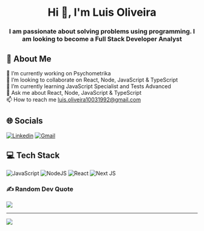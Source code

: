 <h1 align="center">Hi 👋, I'm Luis Oliveira</h1>
<h3 align="center">I am passionate about solving problems using programming. I am looking to become a Full Stack Developer Analyst</h3>

## 💫 About Me
🔭 I’m currently working on Psychometrika<br>👯 I’m looking to collaborate on React, Node, JavaScript & TypeScript<br>🌱 I’m currently learning JavaScript Specialist and Tests Advanced<br>💬 Ask me about React, Node, JavaScript & TypeScript<br>📫 How to reach me luis.oliveira10031992@gmail.com


## 🌐 Socials
<a href='https://www.linkedin.com/in/laco3/' target="_blank"><img alt='Linkedin' src='https://img.shields.io/badge/Luis_Oliveira-100000?style=for-the-badge&logo=Linkedin&logoColor=FFFFFF&labelColor=61126F&color=61126F'/></a>
<a href='mailto:luis.oliveira10031992@gmail.com' target="_blank"><img alt='Gmail' src='https://img.shields.io/badge/luis.oliveira10031992@gmail.com-100000?style=for-the-badge&logo=Gmail&logoColor=FFFFFF&labelColor=61126F&color=61126F'/></a>

## 💻 Tech Stack
![JavaScript](https://img.shields.io/badge/javascript-%23323330.svg?style=for-the-badge&logo=javascript&logoColor=%23F7DF1E) ![NodeJS](https://img.shields.io/badge/node.js-6DA55F?style=for-the-badge&logo=node.js&logoColor=white) ![React](https://img.shields.io/badge/react-%2320232a.svg?style=for-the-badge&logo=react&logoColor=%2361DAFB) ![Next JS](https://img.shields.io/badge/Next-black?style=for-the-badge&logo=next.js&logoColor=white)

### ✍️ Random Dev Quote
![](https://quotes-github-readme.vercel.app/api?type=horizontal&theme=radical)

---
[![](https://visitcount.itsvg.in/api?id=luisoliveira1003&icon=7&color=0)](https://visitcount.itsvg.in)
